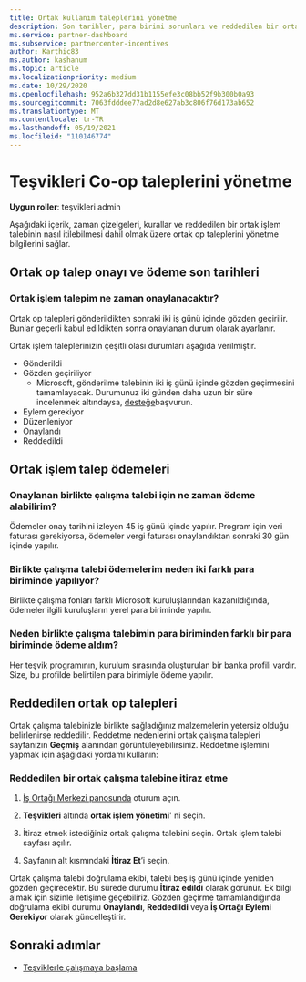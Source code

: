 ```yaml
---
title: Ortak kullanım taleplerini yönetme
description: Son tarihler, para birimi sorunları ve reddedilen bir ortak op talebini nasıl ele almak dahil olmak üzere ortak op talep sürecini anlayın.
ms.service: partner-dashboard
ms.subservice: partnercenter-incentives
author: Karthic83
ms.author: kashanum
ms.topic: article
ms.localizationpriority: medium
ms.date: 10/29/2020
ms.openlocfilehash: 952a6b327dd31b1155efe3c08bb52f9b300b0a93
ms.sourcegitcommit: 7063fdddee77ad2d8e627ab3c806f76d173ab652
ms.translationtype: MT
ms.contentlocale: tr-TR
ms.lasthandoff: 05/19/2021
ms.locfileid: "110146774"
---
```

# <a name="manage-incentives-co-op-claims"></a>Teşvikleri Co-op taleplerini yönetme

**Uygun roller**: teşvikleri admin

Aşağıdaki içerik, zaman çizelgeleri, kurallar ve reddedilen bir ortak işlem talebinin nasıl itilebilmesi dahil olmak üzere ortak op taleplerini yönetme bilgilerini sağlar.

## <a name="co-op-claims-approval-and-payment-deadlines"></a>Ortak op talep onayı ve ödeme son tarihleri

### <a name="when-will-my-co-op-claim-be-approved"></a>Ortak işlem talepim ne zaman onaylanacaktır?

Ortak op talepleri gönderildikten sonraki iki iş günü içinde gözden geçirilir. Bunlar geçerli kabul edildikten sonra onaylanan durum olarak ayarlanır.  

Ortak işlem taleplerinizin çeşitli olası durumları aşağıda verilmiştir.

- Gönderildi
- Gözden geçiriliyor
  - Microsoft, gönderilme talebinin iki iş günü içinde gözden geçirmesini tamamlayacak. Durumunuz iki günden daha uzun bir süre incelenmek altındaysa, [desteğe](https://partner.microsoft.com/dashboard/support/incentives/servicerequests?category=incentives)başvurun.
- Eylem gerekiyor
- Düzenleniyor
- Onaylandı
- Reddedildi

## <a name="co-op-claim-payments"></a>Ortak işlem talep ödemeleri

### <a name="when-will-i-get-the-payment-for-the-approved-co-op-claim"></a>Onaylanan birlikte çalışma talebi için ne zaman ödeme alabilirim?

Ödemeler onay tarihini izleyen 45 iş günü içinde yapılır. Program için veri faturası gerekiyorsa, ödemeler vergi faturası onaylandıktan sonraki 30 gün içinde yapılır.

### <a name="why-are-my-co-op-claim-payments-made-in-two-different-currencies"></a>Birlikte çalışma talebi ödemelerim neden iki farklı para biriminde yapılıyor?

Birlikte çalışma fonları farklı Microsoft kuruluşlarından kazanıldığında, ödemeler ilgili kuruluşların yerel para biriminde yapılır.  

### <a name="why-was-i-paid-in-a-currency-other-than-my-co-op-claim-currency"></a>Neden birlikte çalışma talebimin para biriminden farklı bir para biriminde ödeme aldım?

Her teşvik programının, kurulum sırasında oluşturulan bir banka profili vardır. Size, bu profilde belirtilen para birimiyle ödeme yapılır.

## <a name="rejected-co-op-claims"></a>Reddedilen ortak op talepleri

Ortak çalışma talebinizle birlikte sağladığınız malzemelerin yetersiz olduğu belirlenirse reddedilir. Reddetme nedenlerini ortak çalışma talepleri sayfanızın **Geçmiş** alanından görüntüleyebilirsiniz. Reddetme işlemini yapmak için aşağıdaki yordamı kullanın:

### <a name="dispute-a-rejected-co-op-claim"></a>Reddedilen bir ortak çalışma talebine itiraz etme

1. [İş Ortağı Merkezi panosunda](https://partner.microsoft.com/dashboard/) oturum açın.

2. **Teşvikleri** altında **ortak işlem yönetimi**' ni seçin.

3. İtiraz etmek istediğiniz ortak çalışma talebini seçin. Ortak işlem talebi sayfası açılır.

4. Sayfanın alt kısmındaki **İtiraz Et**’i seçin.

Ortak çalışma talebi doğrulama ekibi, talebi beş iş günü içinde yeniden gözden geçirecektir. Bu sürede durumu **İtiraz edildi** olarak görünür. Ek bilgi almak için sizinle iletişime geçebiliriz. Gözden geçirme tamamlandığında doğrulama ekibi durumu **Onaylandı**, **Reddedildi** veya **İş Ortağı Eylemi Gerekiyor** olarak güncelleştirir.

## <a name="next-steps"></a>Sonraki adımlar

- [Teşviklerle çalışmaya başlama](incentives-get-started-intro.md)

